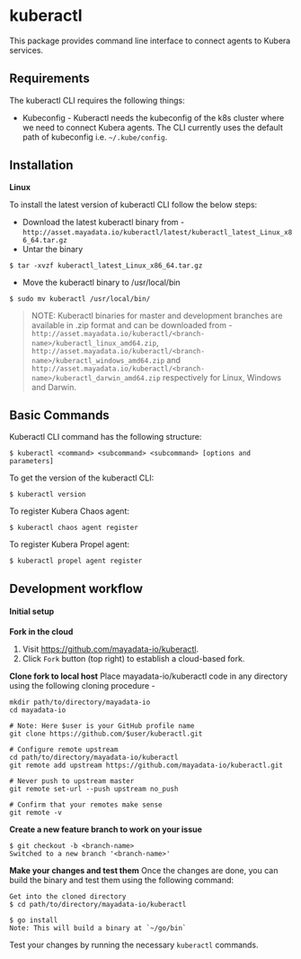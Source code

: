 # kuberactl

This package provides command line interface to connect agents to Kubera services.

## Requirements

The kuberactl CLI requires the following things:

- Kubeconfig - Kuberactl needs the kubeconfig of the k8s cluster where we need to connect Kubera agents. The CLI currently uses the default path of kubeconfig i.e. `~/.kube/config`.

## Installation

**Linux**

To install the latest version of kuberactl CLI follow the below steps:

- Download the latest kuberactl binary from - `http://asset.mayadata.io/kuberactl/latest/kuberactl_latest_Linux_x86_64.tar.gz`
- Untar the binary
```shell
$ tar -xvzf kuberactl_latest_Linux_x86_64.tar.gz
```
- Move the kuberactl binary to /usr/local/bin
```shell
$ sudo mv kuberactl /usr/local/bin/
```

> NOTE: Kuberactl binaries for master and development branches are available in .zip format and can be downloaded from - `http://asset.mayadata.io/kuberactl/<branch-name>/kuberactl_linux_amd64.zip`, `http://asset.mayadata.io/kuberactl/<branch-name>/kuberactl_windows_amd64.zip` and `http://asset.mayadata.io/kuberactl/<branch-name>/kuberactl_darwin_amd64.zip` respectively for Linux, Windows and Darwin.

## Basic Commands

Kuberactl CLI command has the following structure:
```shell
$ kuberactl <command> <subcommand> <subcommand> [options and parameters]
```

To get the version of the kuberactl CLI:
```shell
$ kuberactl version
```

To register Kubera Chaos agent:
```shell
$ kuberactl chaos agent register
```
To register Kubera Propel agent:
```shell
$ kuberactl propel agent register
```

## Development workflow

#### Initial setup

**Fork in the cloud**
1. Visit https://github.com/mayadata-io/kuberactl.
2. Click `Fork` button (top right) to establish a cloud-based fork.

**Clone fork to local host**
Place mayadata-io/kuberactl code in any directory using the following cloning procedure -

```
mkdir path/to/directory/mayadata-io
cd mayadata-io

# Note: Here $user is your GitHub profile name
git clone https://github.com/$user/kuberactl.git

# Configure remote upstream
cd path/to/directory/mayadata-io/kuberactl
git remote add upstream https://github.com/mayadata-io/kuberactl.git

# Never push to upstream master
git remote set-url --push upstream no_push

# Confirm that your remotes make sense
git remote -v
```

**Create a new feature branch to work on your issue**
```
$ git checkout -b <branch-name>
Switched to a new branch '<branch-name>'
```

**Make your changes and test them**
Once the changes are done, you can build the binary and test them using the following command:
```
Get into the cloned directory
$ cd path/to/directory/mayadata-io/kuberactl

$ go install
Note: This will build a binary at `~/go/bin`
```
Test your changes by running the necessary `kuberactl` commands.